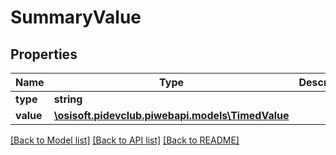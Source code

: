 # SummaryValue

## Properties
Name | Type | Description | Notes
------------ | ------------- | ------------- | -------------
**type** | **string** |  | [optional] 
**value** | [**\osisoft.pidevclub.piwebapi.models\TimedValue**](TimedValue.md) |  | [optional] 

[[Back to Model list]](../README.md#documentation-for-models) [[Back to API list]](../README.md#documentation-for-api-endpoints) [[Back to README]](../README.md)


